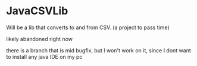 # JavaCSVLib
Will be a lib that converts to and from CSV. (a project to pass time)

likely abandoned right now

there is a branch that is mid bugfix, but I won't work on it, since I dont want to install any java IDE on my pc
